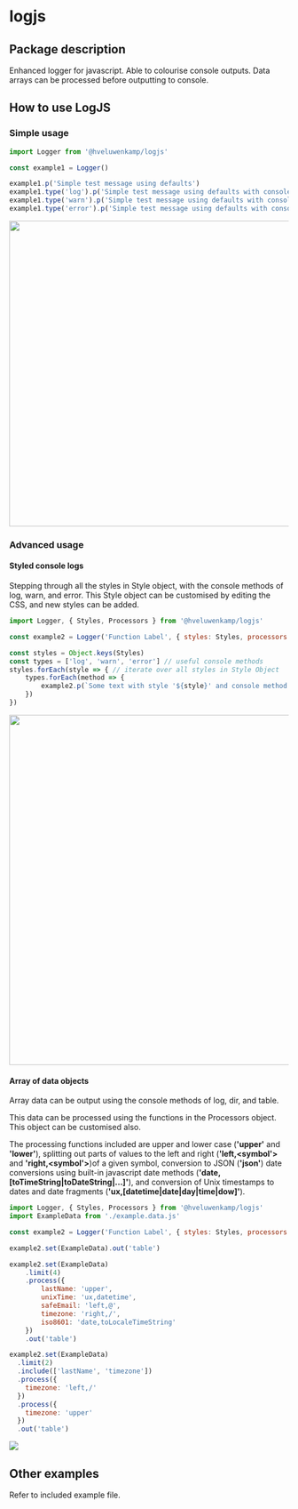 # logjs

## Package description
Enhanced logger for javascript. Able to colourise console outputs. Data arrays can be processed before outputting to console.

## How to use LogJS
### Simple usage

````javascript
import Logger from '@hveluwenkamp/logjs'

const example1 = Logger()

example1.p('Simple test message using defaults')
example1.type('log').p('Simple test message using defaults with console method "log"')
example1.type('warn').p('Simple test message using defaults with console method "warn"')
example1.type('error').p('Simple test message using defaults with console method "error"')
````

<img src="media/example.image.a.png" width="550"/>

### Advanced usage
#### Styled console logs
Stepping through all the styles in Style object, with the console methods of log, warn, and error. This Style object can be customised by editing the CSS, and new styles can be added.
````javascript
import Logger, { Styles, Processors } from '@hveluwenkamp/logjs'

const example2 = Logger('Function Label', { styles: Styles, processors: Processors })

const styles = Object.keys(Styles)
const types = ['log', 'warn', 'error'] // useful console methods
styles.forEach(style => { // iterate over all styles in Style Object
    types.forEach(method => {
        example2.p(`Some text with style '${style}' and console method '${type}'`, { style, type })
    })
})
````
<img src="media/example.image.b.png" width="630"/>


#### Array of data objects
Array data can be output using the console methods of log, dir, and table. 

This data can be processed using the functions in the Processors object. This object can be customised also.

The processing functions included are upper and lower case (**'upper'** and **'lower'**), splitting out parts of values to the left and right (**'left,&lt;symbol'>** and **'right,&lt;symbol'>**)of a given symbol, conversion to JSON (**'json'**)  date conversions using built-in javascript date methods (**'date,[toTimeString|toDateString|...]'**), and conversion of Unix timestamps to dates and date fragments (**'ux,[datetime|date|day|time|dow]'**).
````javascript
import Logger, { Styles, Processors } from '@hveluwenkamp/logjs'
import ExampleData from './example.data.js'

const example2 = Logger('Function Label', { styles: Styles, processors: Processors })

example2.set(ExampleData).out('table')

example2.set(ExampleData)
    .limit(4)
    .process({
        lastName: 'upper',
        unixTime: 'ux,datetime',
        safeEmail: 'left,@',
        timezone: 'right,/',
        iso8601: 'date,toLocaleTimeString'
    })
    .out('table')

example2.set(ExampleData)
  .limit(2)
  .include(['lastName', 'timezone'])
  .process({
    timezone: 'left,/'
  })
  .process({
    timezone: 'upper'
  })
  .out('table')
````

<img src="media/example.image.c.png"/>

## Other examples
Refer to included example file.